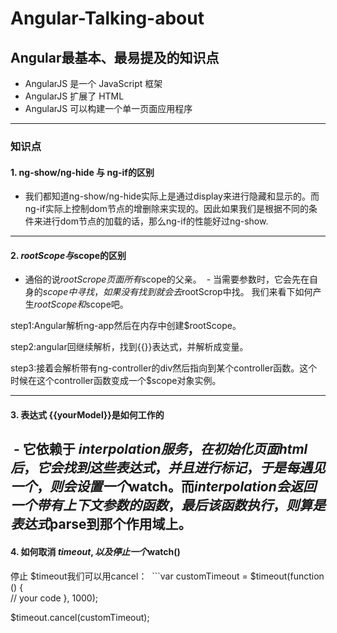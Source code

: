 # Angular-Talking-about
## Angular最基本、最易提及的知识点
 - AngularJS 是一个 JavaScript 框架
 - AngularJS 扩展了 HTML
 - AngularJS 可以构建一个单一页面应用程序
-----
### 知识点
 #### 1. ng-show/ng-hide 与 ng-if的区别
  - 我们都知道ng-show/ng-hide实际上是通过display来进行隐藏和显示的。而ng-if实际上控制dom节点的增删除来实现的。因此如果我们是根据不同的条件来进行dom节点的加载的话，那么ng-if的性能好过ng-show.
-------
 #### 2. $rootScope与$scope的区别
  - 通俗的说$rootScrope 页面所有$scope的父亲。
  - 当需要参数时，它会先在自身的$scope中寻找，如果没有找到就会去$rootScrop中找。
我们来看下如何产生$rootScope和$scope吧。

step1:Angular解析ng-app然后在内存中创建$rootScope。

step2:angular回继续解析，找到{{}}表达式，并解析成变量。

step3:接着会解析带有ng-controller的div然后指向到某个controller函数。这个时候在这个controller函数变成一个$scope对象实例。
   
------
 #### 3. 表达式 {{yourModel}}是如何工作的
  - 它依赖于 $interpolation服务，在初始化页面html后，它会找到这些表达式，并且进行标记，于是每遇见一个{{}}，则会设置一个$watch。而$interpolation会返回一个带有上下文参数的函数，最后该函数执行，则算是表达式$parse到那个作用域上。
-------
 #### 4. 如何取消 $timeout, 以及停止一个$watch()
 停止 $timeout我们可以用cancel：
  ```var customTimeout = $timeout(function () {  
       // your code
    }, 1000);

   $timeout.cancel(customTimeout);
  
  ```
